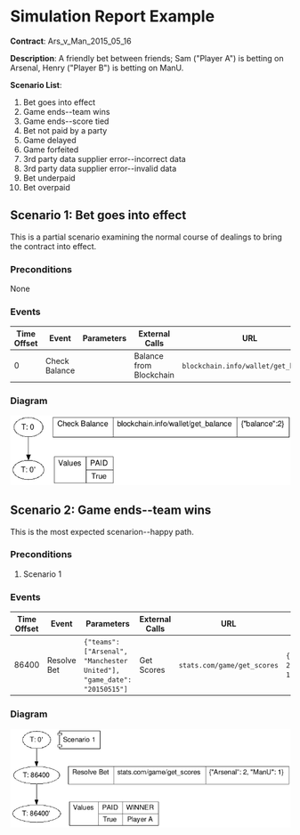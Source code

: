 # Simulation Report Example

**Contract**: Ars_v_Man_2015_05_16

**Description**: A friendly bet between friends; Sam ("Player A") is betting on Arsenal, Henry ("Player B") is betting on ManU.

**Scenario List**:

1. Bet goes into effect
1. Game ends--team wins
1. Game ends--score tied
1. Bet not paid by a party
1. Game delayed
1. Game forfeited
1. 3rd party data supplier error--incorrect data
1. 3rd party data supplier error--invalid data
1. Bet underpaid
1. Bet overpaid

## Scenario 1: Bet goes into effect

This is a partial scenario examining the normal course of dealings to bring the contract into effect.

### Preconditions

None

### Events

Time Offset|Event|Parameters|External Calls|URL|Results
---|---|---|---|---|---
0|Check Balance||Balance from Blockchain|`blockchain.info/wallet/get_balance`|`{"balance":2}`

### Diagram

![Scenario 1](./images/scenario_1.png)

## Scenario 2: Game ends--team wins

This is the most expected scenarion--happy path.

### Preconditions

1. Scenario 1

### Events

Time Offset|Event|Parameters|External Calls|URL|Results
---|---|---|---|---|---
86400|Resolve Bet|`{"teams": ["Arsenal", "Manchester United"], "game_date": "20150515"]`|Get Scores|`stats.com/game/get_scores`|`{"Arsenal": 2, "ManU": 1}`

### Diagram

![Scenario 2](./images/scenario_2.png)


